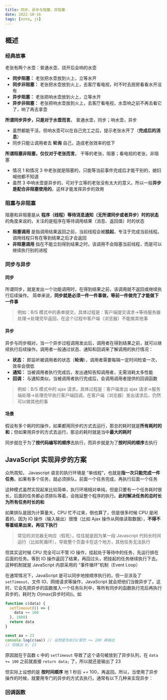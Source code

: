```yaml
---
title: 同步、异步与阻塞、非阻塞
date: 2022-10-16
tags: [note, js]
---
```


## 概述

### 经典故事

老张有两个水壶：普通水壶、烧开后会响的水壶

- **同步阻塞：** 老张把水壶放到火上，立等水开
- **同步非阻塞：** 老张把水壶放到火上，去客厅看电视，时不时去厨房看看水开没有
- **异步阻塞：** 老张把响水壶放到火上，立等水开
- **异步非阻塞：** 老张把响水壶放到火上，去客厅看电视，水壶响之前不再去看它了，响了再去拿壶

**所谓同步异步，只是对于水壶而言**。 普通水壶，同步；响水壶，异步

- 虽然都能干活，但响水壶可以在自己完工之后，提示老张水开了（**完成后的消息**）
- 同步只能让调用者去 **轮询** 自己，造成老张效率的低下

**所谓阻塞非阻塞，仅仅对于老张而言**。 干等的老张，阻塞；看电视的老张，非阻塞

- 情况 1 和情况 3 中老张就是阻塞的，只能等当前事件完成后才能干别的，媳妇喊他都不知道
- 虽然 3 中响水壶是异步的，可对于立等的老张没有太大的意义。所以一般**异步是配合非阻塞使用的**，这样才能发挥异步的效用

### 阻塞与非阻塞

阻塞和非阻塞是从 **程序（线程）等待消息通知（无所谓同步或者异步）时的状态** 的角度来说的，关注的是程序在等待调用结果（消息、返回值）时的状态

- **阻塞调用** 是指调用结果返回之前，当前线程会被**挂起**，专注于完成当前线程。调用线程只有在等到结果之后才会返回
- **非阻塞调用** 指在不能立刻得到结果之时，该调用不会阻塞当前线程，而是可以继续执行别的进程

### 同步与异步

#### 同步

所谓同步，就是发出一个功能调用时，在得到结果之前，该调用就不返回或继续执行后续操作。 简单来说，**同步就是必须一件一件事做，等前一件做完了才能做下一件事**

> 例如：B/S 模式中的表单提交，具体过程是：客户端提交请求->等待服务器处理->处理完毕返回，在这个过程中客户端（浏览器）不能做其他事

#### 异步

异步与同步相对，当一个异步过程调用发出后，调用者在得到结果之前，就可以继续执行后续操作。调用者一般通过状态、通知和回调来了解调用的执行情况：

- **状态：** 即监听被调用者的状态（**轮询**），调用者需要每隔一定时间检查一次，效率会很低
- **通知：** 当被调用者执行完成后，发出通知告知调用者，无需消耗太多性能
- **回调：** 与通知类似，当被调用者执行完成后，会调用调用者提供的回调函数

> 例如：B/S 模式中的 ajax 请求，具体过程是：客户端发出 ajax 请求->服务端处理->处理完毕执行客户端回调，在客户端（浏览器）发出请求后，仍然可以做其他的事

#### 场景

假设有多个耗时的操作，如果都用同步的方式去运行，那总的耗时就是**所有耗时的和**；但如果用异步的方式去运行，那总的耗时就是当中**最大的耗时**

同步就在于为了**按代码编写的顺序**去执行，而异步就是为了**按时间的顺序**去执行

## JavaScript 实现异步的方案

众所周知， Javascript 语言的执行环境是 “单线程”，也就是**指一次只能完成一件任务**。如果有多个任务，就必须排队，前面一个任务完成，再执行后面一个任务

这种模式虽然实现起来比较简单，执行环境相对单纯，但是只要有一个任务耗时很长，后面的任务都必须排队等着，会拖延整个程序的执行。**此时解决任务的总时长为所有任务时长的和**

如果排队是因为计算量大，CPU 忙不过来，倒也算了，但是很多时候 CPU 是闲着的，因为 IO 操作（输入输出）很慢（比如 Ajax 操作从网络读取数据），**不得不等着结果出来，再往下执行**

> 常见的浏览器无响应（假死），往往就是因为某一段 Javascript 代码长时间运行（比如死循环），导致整个页面卡在这个地方，其他任务无法执行

但其实这时候 CPU 完全可以不管 IO 操作，挂起处于等待中的任务，先运行排在后面的任务。等到 IO 操作返回了结果，再回过头，把挂起的任务继续执行下去。这种机制就是 JavaScript 内部采用的 “事件循环”机制（Event Loop）

在通常情况下，JavaScript 是可以同步地按顺序执行的，但一旦涉及了 `setTimeout`、文件 IO、网络请求等操作，JavaScript 就会把他们当做异步了。这时，它会先把异步的函数推入一个任务队列中，等所有同步的函数执行完后再执行异步的，耗时为 $O(max(\text{异步时间}))$。如

```js
function c(data) {
  setTimeout(() => {
    data += 100
  }, 1000)
  return data
}

const aa = 23
console.log(c(aa)) // 设想是先执行c里的 += 100 再输出
// 但输出 b: 23
```

原因就在于函数 c 中的 `setTimeout` 导致了这个语句被放到了异步队列，在 `data += 100` 之前就直接 `return data;` 了，所以就还是输出了 23

但实际上设想的是 **按时间顺序** 地 1 秒后 += 100，再返回。所以，当使用了异步操作的时候，就要用专门的异步的方式去执行。通常有以下几种来实现异步：

### 回调函数
